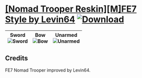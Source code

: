 # [\[Nomad Trooper Reskin\]\[M\]FE7 Style by Levin64](https://github.com/Klokinator/FE-Repo/tree/main/Battle%20Animations/Mounted%20-%20Cavs,%20Paladins,%20Rangers/%5BNomad%20Trooper%20Reskin%5D%5BM%5DFE7%20Style%20by%20Levin64) [![Download](https://img.shields.io/badge/Download--red?style=social&logo=github)](https://minhaskamal.github.io/DownGit/#/home?url=https://github.com/Klokinator/FE-Repo/tree/main/Battle%20Animations/Mounted%20-%20Cavs,%20Paladins,%20Rangers/%5BNomad%20Trooper%20Reskin%5D%5BM%5DFE7%20Style%20by%20Levin64)

| <b>Sword</b><br/><img alt="Sword" src="https://raw.githubusercontent.com/Klokinator/FE-Repo/main/Battle%20Animations/Mounted%20-%20Cavs,%20Paladins,%20Rangers/%5BNomad%20Trooper%20Reskin%5D%5BM%5DFE7%20Style%20by%20Levin64/1.%20Sword/Sword.gif"/> | <b>Bow</b><br/><img alt="Bow" src="https://raw.githubusercontent.com/Klokinator/FE-Repo/main/Battle%20Animations/Mounted%20-%20Cavs,%20Paladins,%20Rangers/%5BNomad%20Trooper%20Reskin%5D%5BM%5DFE7%20Style%20by%20Levin64/5.%20Bow/Bow.gif"/> | <b>Unarmed</b><br/><img alt="Unarmed" src="https://raw.githubusercontent.com/Klokinator/FE-Repo/main/Battle%20Animations/Mounted%20-%20Cavs,%20Paladins,%20Rangers/%5BNomad%20Trooper%20Reskin%5D%5BM%5DFE7%20Style%20by%20Levin64/8.%20Unarmed/Unarmed.gif"/> |
| :---: | :---: | :---: |

## Credits

FE7 Nomad Trooper improved by Levin64.

